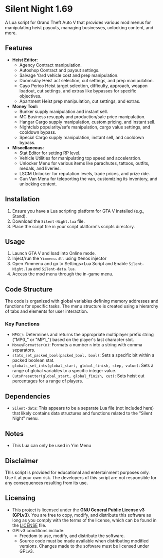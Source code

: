 
# Silent Night 1.69

A Lua script for Grand Theft Auto V that provides various mod menus for manipulating heist payouts, managing businesses, unlocking content, and more.

## Features

* **Heist Editor:**
  * Agency Contract manipulation.
  * Autoshop Contract and payout settings.
  * Salvage Yard vehicle cost and prep manipulation.
  * Doomsday Heist act selection, cut settings, and prep manipulation.
  * Cayo Perico Heist target selection, difficulty, approach, weapon loadout, cut settings, and extras like bypasses for specific objectives.
  * Apartment Heist prep manipulation, cut settings, and extras.
* **Money Tool:**
  * Bunker supply manipulation and instant sell.
  * MC Business resupply and production/sale price manipulation.
  * Hangar Cargo supply manipulation, custom pricing, and instant sell.
  * Nightclub popularity/safe manipulation, cargo value settings, and cooldown bypass.
  * Special Cargo supply manipulation, instant sell, and cooldown bypass.
* **Miscellaneous:**
  * Stat Editor for setting RP level.
  * Vehicle Utilities for manipulating top speed and acceleration.
  * Unlocker Menu for various items like parachutes, tattoos, outfits, medals, and liveries.
  * LSCM Unlocker for reputation levels, trade prices, and prize ride.
  * Gun Van Menu for teleporting the van, customizing its inventory, and unlocking content.

## Installation

1. Ensure you have a Lua scripting platform for GTA V installed (e.g., Stand).
2. Download the `Silent-Night.lua` file.
3. Place the script file in your script platform's scripts directory.

## Usage

1. Launch GTA V and load into Online mode.
2. Inject/run the `Yimmenu.dll` using Xenos injector
3. Open Yimmenu and go to Settings>Lua Script and Enable `Silent-Night.lua` and `Silent-data.lua`.
4. Access the mod menu through the in-game menu.

## Code Structure

The code is organized with global variables defining memory addresses and functions for specific tasks. The menu structure is created using a hierarchy of tabs and elements for user interaction.

### Key Functions

* `MPX()`: Determines and returns the appropriate multiplayer prefix string ("MP0_" or "MP1_") based on the player's last character slot.
* `MoneyFormatter(n)`: Formats a number `n` into a string with comma separators.
* `stats_set_packed_bool(packed_bool, bool)`: Sets a specific bit within a packed boolean stat.
* `globals_set_ints(global_start, global_finish, step, value)`: Sets a range of global variables to a specific integer value.
* `CutsPresetter(global_start, global_finish, cut)`: Sets heist cut percentages for a range of players.

## Dependencies

* `Silent-data`: This appears to be a separate Lua file (not included here) that likely contains data structures and functions related to the "Silent Night" menu.

## Notes

* This Lua can only be used in Yim Menu

## Disclaimer

This script is provided for educational and entertainment purposes only. Use it at your own risk. The developers of this script are not responsible for any consequences resulting from its use.

## Licensing

* This project is licensed under the **GNU General Public License v3 (GPLv3)**. You are free to copy, modify, and distribute this software as long as you comply with the terms of the license, which can be found in the [LICENSE](LICENSE) file.
* GPLv3 conditions include:
  * Freedom to use, modify, and distribute the software.
  * Source code must be made available when distributing modified versions.
        Changes made to the software must be licensed under GPLv3.
